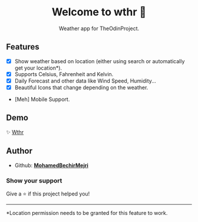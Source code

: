 <h1 align="center">Welcome to wthr 👋</h1>

 <p align="center">Weather app for TheOdinProject.</p>

## Features

- [x] Show weather based on location (either using search or automatically get your location\*).
- [x] Supports Celsius, Fahrenheit and Kelvin.
- [x] Daily Forecast and other data like Wind Speed, Humidity...
- [x] Beautiful Icons that change depending on the weather.
- [Meh] Mobile Support.

## Demo

✨ [Wthr](https://mohamedbechirmejri.github.io/wthr/)

## Author

- Github: **[MohamedBechirMejri](https://github.com/MohamedBechirMejri)**

### Show your support

Give a ⭐️ if this project helped you!

---

\*Location permission needs to be granted for this feature to work.

